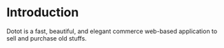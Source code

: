 # Introduction

Dotot is a fast, beautiful, and elegant commerce web-based application to sell and purchase old stuffs.
